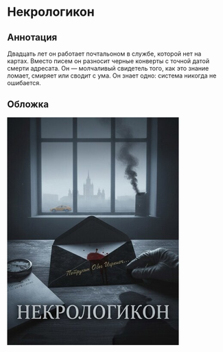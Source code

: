 # Некрологикон

## Аннотация

Двадцать лет он работает почтальоном в службе, которой нет на картах. Вместо писем он разносит черные конверты с точной датой смерти адресата. Он — молчаливый свидетель того, как это знание ломает, смиряет или сводит с ума. Он знает одно: система никогда не ошибается.

## Обложка

![Обложка](cover.jpg)
